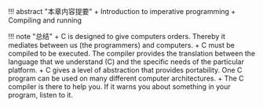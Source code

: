!!! abstract "本章内容提要"
    + Introduction to imperative programming
    + Compiling and running


!!! note "总结"
    + C is designed to give computers orders. Thereby it mediates between us (the programmers) and computers.
    + C must be compiled to be executed. The compiler provides the translation between the language that we understand (C) and the specific needs of the particular platform.
    + C gives a level of abstraction that provides portability. One C program can be used on many different computer architectures.
    + The C compiler is there to help you. If it warns you about something in your program, listen to it.